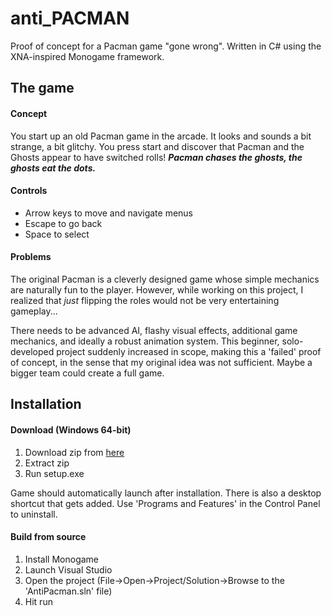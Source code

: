 # anti_PACMAN
Proof of concept for a Pacman game "gone wrong". Written in C# using the XNA-inspired Monogame framework.

## The game
#### Concept
You start up an old Pacman game in the arcade. It looks and sounds a bit strange, a bit glitchy.
You press start and discover that Pacman and the Ghosts appear to have switched rolls!
**_Pacman chases the ghosts, the ghosts eat the dots._**

#### Controls
- Arrow keys to move and navigate menus
- Escape to go back
- Space to select

#### Problems
The original Pacman is a cleverly designed game whose simple mechanics are naturally fun to the player.
However, while working on this project, I realized that *just* flipping the roles would not be very entertaining gameplay...

There needs to be advanced AI, flashy visual effects, additional game mechanics, and ideally a robust animation system.
This beginner, solo-developed project suddenly increased in scope, making this a 'failed' proof of concept, in the sense that my original idea was not sufficient. Maybe a bigger team could create a full game.

## Installation
#### Download (Windows 64-bit)
1. Download zip from [here](https://www.dropbox.com/s/byiiau5vjlvprr0/AntiPacman.zip?dl=0)
2. Extract zip
3. Run setup.exe

Game should automatically launch after installation. There is also a desktop shortcut that gets added.
Use 'Programs and Features' in the Control Panel to uninstall.

#### Build from source
1. Install Monogame
2. Launch Visual Studio
3. Open the project (File->Open->Project/Solution->Browse to the 'AntiPacman.sln' file)
4. Hit run
